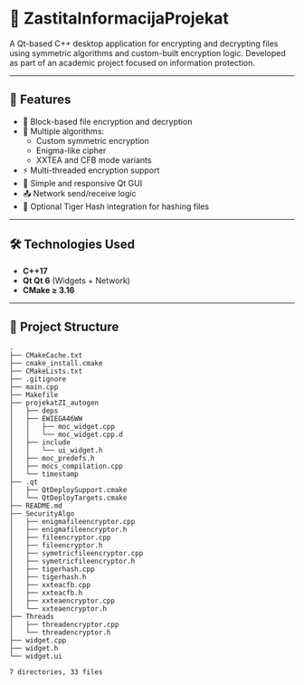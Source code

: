 # 🔐 ZastitaInformacijaProjekat

A Qt-based C++ desktop application for encrypting and decrypting files using symmetric algorithms and custom-built encryption logic. Developed as part of an academic project focused on information protection.

---

## 📌 Features

- 🧱 Block-based file encryption and decryption
- 🔐 Multiple algorithms:
  - Custom symmetric encryption
  - Enigma-like cipher
  - XXTEA and CFB mode variants
- ⚡ Multi-threaded encryption support
- 📁 Simple and responsive Qt GUI
- 📤 Network send/receive logic
- 🐯 Optional Tiger Hash integration for hashing files

---

## 🛠️ Technologies Used

- **C++17**
- **Qt  Qt 6** (Widgets + Network)
- **CMake ≥ 3.16**

---

## 📁 Project Structure
```
.
├── CMakeCache.txt
├── cmake_install.cmake
├── CMakeLists.txt
├── .gitignore
├── main.cpp
├── Makefile
├── projekatZI_autogen
│   ├── deps
│   ├── EWIEGA46WW
│   │   ├── moc_widget.cpp
│   │   └── moc_widget.cpp.d
│   ├── include
│   │   └── ui_widget.h
│   ├── moc_predefs.h
│   ├── mocs_compilation.cpp
│   └── timestamp
├── .qt
│   ├── QtDeploySupport.cmake
│   └── QtDeployTargets.cmake
├── README.md
├── SecurityAlgo
│   ├── enigmafileencryptor.cpp
│   ├── enigmafileencryptor.h
│   ├── fileencryptor.cpp
│   ├── fileencryptor.h
│   ├── symetricfileencryptor.cpp
│   ├── symetricfileencryptor.h
│   ├── tigerhash.cpp
│   ├── tigerhash.h
│   ├── xxteacfb.cpp
│   ├── xxteacfb.h
│   ├── xxteaencryptor.cpp
│   └── xxteaencryptor.h
├── Threads
│   ├── threadencryptor.cpp
│   └── threadencryptor.h
├── widget.cpp
├── widget.h
└── widget.ui

7 directories, 33 files
```
